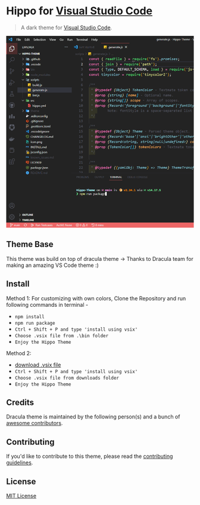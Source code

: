 # Hippo for [Visual Studio Code](http://code.visualstudio.com)

> A dark theme for [Visual Studio Code](http://code.visualstudio.com).

![Screenshot](https://raw.githubusercontent.com/devhiteshk/Hippo-Theme/master/screenshot.png)

## Theme Base

This theme was build on top of dracula theme -> Thanks to Dracula team for making an amazing VS Code theme :)

## Install

Method 1: For customizing with own colors, Clone the Repository and run following commands in terminal -

- `npm install`
- `npm run package`
- `Ctrl + Shift + P and type 'install using vsix'`
- `Choose .vsix file from .\bin folder`
- `Enjoy the Hippo Theme`

Method 2:
- [download .vsix file](https://github.com/devhiteshk/Hippo-Theme/raw/main/bin/hippo.vsix)
- `Ctrl + Shift + P and type 'install using vsix'`
- `Choose .vsix file from downloads folder`
- `Enjoy the Hippo Theme`

## Credits

Dracula theme is maintained by the following person(s) and a bunch of [awesome contributors](https://github.com/dracula/visual-studio-code/graphs/contributors).

## Contributing

If you'd like to contribute to this theme, please read the [contributing guidelines](./.github/CONTRIBUTING.md).

## License

[MIT License](./LICENSE)
